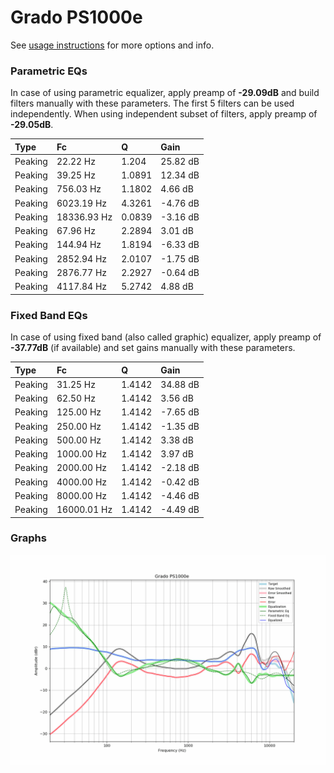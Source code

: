 # Grado PS1000e
See [usage instructions](https://github.com/jaakkopasanen/AutoEq#usage) for more options and info.

### Parametric EQs
In case of using parametric equalizer, apply preamp of **-29.09dB** and build filters manually
with these parameters. The first 5 filters can be used independently.
When using independent subset of filters, apply preamp of **-29.05dB**.

| Type    | Fc          |      Q | Gain     |
|:--------|:------------|:-------|:---------|
| Peaking | 22.22 Hz    | 1.204  | 25.82 dB |
| Peaking | 39.25 Hz    | 1.0891 | 12.34 dB |
| Peaking | 756.03 Hz   | 1.1802 | 4.66 dB  |
| Peaking | 6023.19 Hz  | 4.3261 | -4.76 dB |
| Peaking | 18336.93 Hz | 0.0839 | -3.16 dB |
| Peaking | 67.96 Hz    | 2.2894 | 3.01 dB  |
| Peaking | 144.94 Hz   | 1.8194 | -6.33 dB |
| Peaking | 2852.94 Hz  | 2.0107 | -1.75 dB |
| Peaking | 2876.77 Hz  | 2.2927 | -0.64 dB |
| Peaking | 4117.84 Hz  | 5.2742 | 4.88 dB  |

### Fixed Band EQs
In case of using fixed band (also called graphic) equalizer, apply preamp of **-37.77dB**
(if available) and set gains manually with these parameters.

| Type    | Fc          |      Q | Gain     |
|:--------|:------------|:-------|:---------|
| Peaking | 31.25 Hz    | 1.4142 | 34.88 dB |
| Peaking | 62.50 Hz    | 1.4142 | 3.56 dB  |
| Peaking | 125.00 Hz   | 1.4142 | -7.65 dB |
| Peaking | 250.00 Hz   | 1.4142 | -1.35 dB |
| Peaking | 500.00 Hz   | 1.4142 | 3.38 dB  |
| Peaking | 1000.00 Hz  | 1.4142 | 3.97 dB  |
| Peaking | 2000.00 Hz  | 1.4142 | -2.18 dB |
| Peaking | 4000.00 Hz  | 1.4142 | -0.42 dB |
| Peaking | 8000.00 Hz  | 1.4142 | -4.46 dB |
| Peaking | 16000.01 Hz | 1.4142 | -4.49 dB |

### Graphs
![](./Grado%20PS1000e.png)